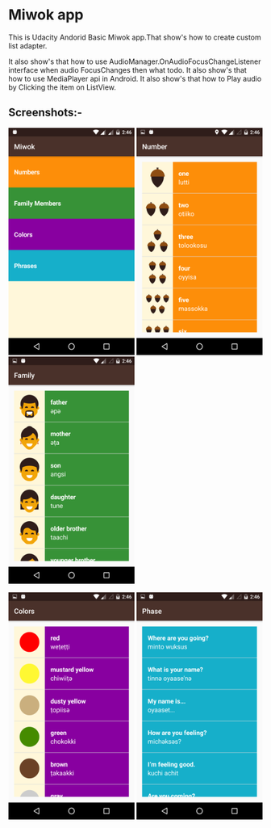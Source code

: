 # Miwok app 

This is Udacity Andorid Basic Miwok app.That show's how to create custom list adapter.

It also show's that how to use AudioManager.OnAudioFocusChangeListener interface when audio FocusChanges then what todo.
It also show's that how to use MediaPlayer api in Android.
It also show's that how to Play audio by Clicking the item on ListView.

## Screenshots:-

<img src="https://github.com/krunalpatel3/Miwok/blob/master/Screenshots/Screenshot_20180808-144619.png" width="250" height="450" /> <img src="https://github.com/krunalpatel3/Miwok/blob/master/Screenshots/Screenshot_20180808-144627.png" width="250" height="450" /> <img src="https://github.com/krunalpatel3/Miwok/blob/master/Screenshots/Screenshot_20180808-144643.png" width="250" height="450" />

<img src="https://github.com/krunalpatel3/Miwok/blob/master/Screenshots/Screenshot_20180808-144648.png" width="250" height="450" /> <img src="https://github.com/krunalpatel3/Miwok/blob/master/Screenshots/Screenshot_20180808-144656.png" width="250" height="450" /> 
